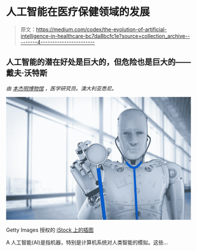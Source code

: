 # 人工智能在医疗保健领域的发展

> 原文：<https://medium.com/codex/the-evolution-of-artificial-intelligence-in-healthcare-bc7da8bcfc1e?source=collection_archive---------4----------------------->

## 人工智能的潜在好处是巨大的，但危险也是巨大的——戴夫·沃特斯

*由* [*本杰明博物馆*](https://www.linkedin.com/in/benjamin-musrie-379a23116/) *，医学研究员。澳大利亚悉尼。*

![](img/0b1809c675949eaeb539a04d2b98ed51.png)

Getty Images 授权的 [iStock 上的插图](https://www.istockphoto.com/)

A 人工智能(AI)是指机器，特别是计算机系统对人类智能的模拟。这些…